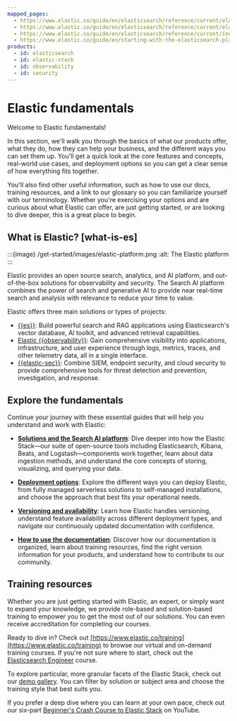 ```yaml
---
mapped_pages:
  - https://www.elastic.co/guide/en/elasticsearch/reference/current/elasticsearch-intro-what-is-es.html
  - https://www.elastic.co/guide/en/elasticsearch/reference/current/elasticsearch-intro.html
  - https://www.elastic.co/guide/en/elasticsearch/reference/current/index.html
  - https://www.elastic.co/guide/en/starting-with-the-elasticsearch-platform-and-its-solutions/current/index.html
products:
  - id: elasticsearch
  - id: elastic-stack
  - id: observability
  - id: security
---
```


# Elastic fundamentals

Welcome to Elastic fundamentals! 

In this section, we'll walk you through the basics of what our products offer, what they do, how they can help your business, and the different ways you can set them up. You'll get a quick look at the core features and concepts, real-world use cases, and deployment options so you can get a clear sense of how everything fits together. 

You'll also find other useful information, such as how to use our docs, training resources, and a link to our glossary so you can familiarize yourself with our terminology. Whether you're exercising your options and are curious about what Elastic can offer, are just getting started, or are looking to dive deeper, this is a great place to begin.

## What is Elastic? [what-is-es]

:::{image} /get-started/images/elastic-platform.png
:alt: The Elastic platform
:::

Elastic provides an open source search, analytics, and AI platform, and out-of-the-box solutions for observability and security. The Search AI platform combines the power of search and generative AI to provide near real-time search and analysis with relevance to reduce your time to value. 

Elastic offers three main solutions or types of projects: 

* [{{es}}](/solutions/search.md): Build powerful search and RAG applications using Elasticsearch's vector database, AI toolkit, and advanced retrieval capabilities.  
* [Elastic {{observability}}](/solutions/observability.md): Gain comprehensive visibility into applications, infrastructure, and user experience through logs, metrics, traces, and other telemetry data, all in a single interface.    
* [{{elastic-sec}}](/solutions/security.md): Combine SIEM, endpoint security, and cloud security to provide comprehensive tools for threat detection and prevention, investigation, and response. 

## Explore the fundamentals

Continue your journey with these essential guides that will help you understand and work with Elastic:

* **[Solutions and the Search AI platform](/get-started/the-stack.md)**: Dive deeper into how the Elastic Stack—our suite of open-source tools including Elasticsearch, Kibana, Beats, and Logstash—components work together, learn about data ingestion methods, and understand the core concepts of storing, visualizing, and querying your data.

* **[Deployment options](/get-started/deployment-options.md)**: Explore the different ways you can deploy Elastic, from fully managed serverless solutions to self-managed installations, and choose the approach that best fits your operational needs.

* **[Versioning and availability](/get-started/versioning-availability.md)**: Learn how Elastic handles versioning, understand feature availability across different deployment types, and navigate our continuously updated documentation with confidence.

* **[How to use the documentation](/get-started/howto-use-the-docs.md)**: Discover how our documentation is organized, learn about training resources, find the right version information for your products, and understand how to contribute to our community.

## Training resources 

Whether you are just getting started with Elastic, an expert, or simply want to expand your knowledge, we provide role-based and solution-based training to empower you to get the most out of our solutions. You can even receive accreditation for completing our courses. 

Ready to dive in? Check out [https://www.elastic.co/training](https://www.elastic.co/training) to browse our virtual and on-demand training courses. If you're not sure where to start, check out the [Elasticsearch Engineer](https://www.elastic.co/training/elasticsearch-engineer) course. 

To explore particular, more granular facets of the Elastic Stack, check out our [demo gallery](https://www.elastic.co/demo-gallery). You can filter by solution or subject area and choose the training style that best suits you. 

If you prefer a deep dive where you can learn at your own pace, check out our six-part [Beginner's Crash Course to Elastic Stack](https://www.youtube.com/playlist?list=PL_mJOmq4zsHZYAyK606y7wjQtC0aoE6Es) on YouTube.